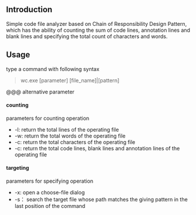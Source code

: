 ## Introduction
Simple code file analyzer based on Chain of Responsibility Design Pattern, which has the ability of counting the sum of code lines, annotation lines and blank lines and specifying the total count of characters and words. 

## Usage
type a command with following syntax
> wc.exe [parameter] [file_name]|[pattern]

@@@ alternative parameter
#### counting
parameters for counting operation
- -l: return the total lines of the operating file
- -w: return the total words of the operating file
- -c: return the total characters of the operating file
- -c: return the total code lines, blank lines and annotation lines of the operating file

#### targeting
parameters for specifying operation 
- -x:  open a choose-file dialog
- -s： search the target file whose path matches the giving pattern in the last position of the command
